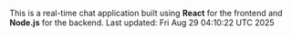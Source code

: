 This is a real-time chat application built using **React** for the frontend and **Node.js** for the backend.
Last updated: Fri Aug 29 04:10:22 UTC 2025
